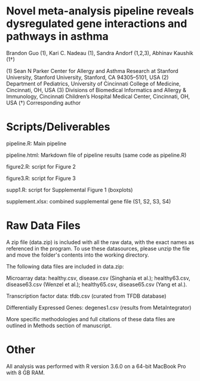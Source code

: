 # Novel meta-analysis pipeline reveals dysregulated gene interactions and pathways in asthma

Brandon Guo (1), Kari C. Nadeau (1), Sandra Andorf (1,2,3), Abhinav Kaushik (1†)

(1) Sean N Parker Center for Allergy and Asthma Research at Stanford University, Stanford University, Stanford, CA 94305–5101, USA
(2) Department of Pediatrics, University of Cincinnati College of Medicine, Cincinnati, OH, USA
(3) Divisions of Biomedical Informatics and Allergy & Immunology, Cincinnati Children’s Hospital Medical Center, Cincinnati, OH, USA 
(†) Corresponding author


# Scripts/Deliverables 

pipeline.R: Main pipeline

pipeline.html: Markdown file of pipeline results (same code as pipeline.R)

figure2.R: script for Figure 2

figure3.R: script for Figure 3

supp1.R: script for Supplemental Figure 1 (boxplots)

supplement.xlsx: combined supplemental gene file (S1, S2, S3, S4)

# Raw Data Files

A zip file (data.zip) is included with all the raw data, with the exact names as referenced in the program. To use these datasources, please unzip the file and move the folder's contents into the working directory. 

The following data files are included in data.zip: 

Microarray data: healthy.csv, disease.csv (Singhania et al.); healthy63.csv, disease63.csv (Wenzel et al.); healthy65.csv, disease65.csv (Yang et al.).

Transcription factor data: tfdb.csv (curated from TFDB database)

Differentially Expressed Genes: degenes1.csv (results from MetaIntegrator)

More specific methodologies and full citations of these data files are outlined in Methods section of manuscript.

# Other

All analysis was performed with R version 3.6.0 on a 64-bit MacBook Pro with 8 GB RAM. 

